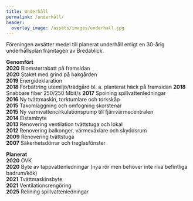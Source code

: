 ```yaml
---
title: Underhåll
permalink: /underhåll/
header:
  overlay_image: /assets/images/underhall.jpg
---
```


Föreningen avsätter medel till planerat underhåll enligt en 30-årig underhållsplan framtagen av Bredablick.

**Genomfört**  
**2020** Blomsterrabatt på framsidan  
**2020** Staket med grind på bakgården  
**2019** Energideklaration  
**2018** Förbättring utemiljö/trädgård bl. a. planterat häck på framsidan 
**2018** Snabbare fiber 250/250 Mbit/s
**2017** Spolning spillvattenledningar  
**2016** Ny tvättmaskin, torktumlare och torkskåp  
**2015** Takomläggning och omfogning skorstenar  
**2015** Ny varmvattencirkulationspump till fjärrvärmecentralen  
**2014** Elstambyte  
**2013** Renovering ventilation tvättstuga och lokal  
**2012** Renovering balkonger, värmeväxlare och skyddsrum  
**2009** Renovering tvättstuga  
**2007** Säkerhetsdörrar och treglasfönster  

**Planerat**  
**2020** OVK  
**2020** Byte av tappvattenledningar (nya rör men behöver inte riva befintliga badrum/kök)  
**2021** Tvättmaskinsbyte  
**2021** Ventilationsrengöring  
**2025** Relining spillvattenledningar  
